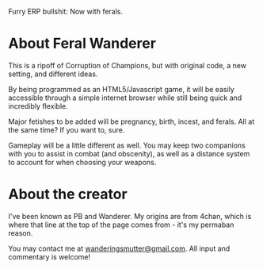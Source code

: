 Furry ERP bullshit: Now with ferals.

# About Feral Wanderer

This is a ripoff of Corruption of Champions, but with original code, a new setting, and different ideas.

By being programmed as an HTML5/Javascript game, it will be easily accessible through a simple internet browser while still being quick and incredibly flexible.

Major fetishes to be added will be pregnancy, birth, incest, and ferals. All at the same time? If you want to, sure.

Gameplay will be a little different as well. You may keep two companions with you to assist in combat (and obscenity), as well as a distance system to account for when choosing your weapons.

# About the creator

I've been known as PB and Wanderer. My origins are from 4chan, which is where that line at the top of the page comes from - it's my permaban reason.

You may contact me at wanderingsmutter@gmail.com. All input and commentary is welcome!
